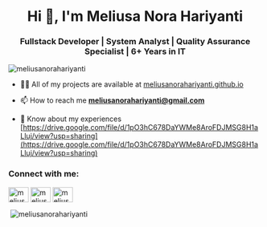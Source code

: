 <h1 align="center">Hi 👋, I'm Meliusa Nora Hariyanti</h1>
<h3 align="center">Fullstack Developer | System Analyst | Quality Assurance Specialist | 6+ Years in IT</h3>

<p align="left"> <img src="https://komarev.com/ghpvc/?username=meliusanorahariyanti&label=Profile%20views&color=0e75b6&style=flat" alt="meliusanorahariyanti" /> </p>

- 👨‍💻 All of my projects are available at [meliusanorahariyanti.github.io](meliusanorahariyanti.github.io)

- 📫 How to reach me **meliusanorahariyanti@gmail.com**

- 📄 Know about my experiences [https://drive.google.com/file/d/1pO3hC678DaYWMe8AroFDJMSG8H1aLluj/view?usp=sharing](https://drive.google.com/file/d/1pO3hC678DaYWMe8AroFDJMSG8H1aLluj/view?usp=sharing)

<h3 align="left">Connect with me:</h3>
<p align="left">
<a href="https://linkedin.com/in/meliusanorahariyanti" target="blank"><img align="center" src="https://raw.githubusercontent.com/rahuldkjain/github-profile-readme-generator/master/src/images/icons/Social/linked-in-alt.svg" alt="meliusanorahariyanti" height="30" width="40" /></a>
<a href="https://fb.com/meliusa" target="blank"><img align="center" src="https://raw.githubusercontent.com/rahuldkjain/github-profile-readme-generator/master/src/images/icons/Social/facebook.svg" alt="meliusa" height="30" width="40" /></a>
<a href="https://instagram.com/meliusa26" target="blank"><img align="center" src="https://raw.githubusercontent.com/rahuldkjain/github-profile-readme-generator/master/src/images/icons/Social/instagram.svg" alt="meliusa26" height="30" width="40" /></a>
</p>

<p>&nbsp;<img align="center" src="https://github-readme-stats.vercel.app/api?username=meliusanorahariyanti&show_icons=true&locale=en" alt="meliusanorahariyanti" /></p>
